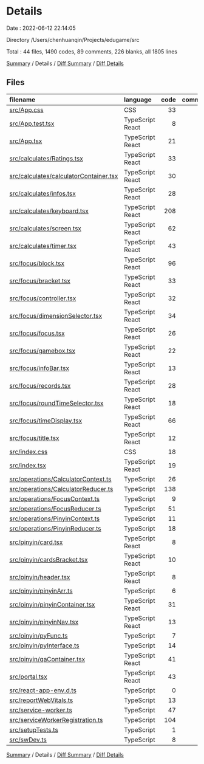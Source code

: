 # Details

Date : 2022-06-12 22:14:05

Directory /Users/chenhuanqin/Projects/edugame/src

Total : 44 files,  1490 codes, 89 comments, 226 blanks, all 1805 lines

[Summary](results.md) / Details / [Diff Summary](diff.md) / [Diff Details](diff-details.md)

## Files
| filename | language | code | comment | blank | total |
| :--- | :--- | ---: | ---: | ---: | ---: |
| [src/App.css](/src/App.css) | CSS | 33 | 0 | 6 | 39 |
| [src/App.test.tsx](/src/App.test.tsx) | TypeScript React | 8 | 0 | 2 | 10 |
| [src/App.tsx](/src/App.tsx) | TypeScript React | 21 | 0 | 6 | 27 |
| [src/calculates/Ratings.tsx](/src/calculates/Ratings.tsx) | TypeScript React | 33 | 0 | 9 | 42 |
| [src/calculates/calculatorContainer.tsx](/src/calculates/calculatorContainer.tsx) | TypeScript React | 30 | 0 | 5 | 35 |
| [src/calculates/infos.tsx](/src/calculates/infos.tsx) | TypeScript React | 28 | 1 | 3 | 32 |
| [src/calculates/keyboard.tsx](/src/calculates/keyboard.tsx) | TypeScript React | 208 | 0 | 39 | 247 |
| [src/calculates/screen.tsx](/src/calculates/screen.tsx) | TypeScript React | 62 | 0 | 6 | 68 |
| [src/calculates/timer.tsx](/src/calculates/timer.tsx) | TypeScript React | 43 | 1 | 3 | 47 |
| [src/focus/block.tsx](/src/focus/block.tsx) | TypeScript React | 96 | 0 | 11 | 107 |
| [src/focus/bracket.tsx](/src/focus/bracket.tsx) | TypeScript React | 33 | 0 | 6 | 39 |
| [src/focus/controller.tsx](/src/focus/controller.tsx) | TypeScript React | 32 | 3 | 3 | 38 |
| [src/focus/dimensionSelector.tsx](/src/focus/dimensionSelector.tsx) | TypeScript React | 34 | 0 | 2 | 36 |
| [src/focus/focus.tsx](/src/focus/focus.tsx) | TypeScript React | 26 | 0 | 2 | 28 |
| [src/focus/gamebox.tsx](/src/focus/gamebox.tsx) | TypeScript React | 22 | 0 | 2 | 24 |
| [src/focus/infoBar.tsx](/src/focus/infoBar.tsx) | TypeScript React | 13 | 0 | 2 | 15 |
| [src/focus/records.tsx](/src/focus/records.tsx) | TypeScript React | 28 | 1 | 4 | 33 |
| [src/focus/roundTimeSelector.tsx](/src/focus/roundTimeSelector.tsx) | TypeScript React | 18 | 0 | 1 | 19 |
| [src/focus/timeDisplay.tsx](/src/focus/timeDisplay.tsx) | TypeScript React | 66 | 3 | 7 | 76 |
| [src/focus/title.tsx](/src/focus/title.tsx) | TypeScript React | 12 | 0 | 2 | 14 |
| [src/index.css](/src/index.css) | CSS | 18 | 0 | 2 | 20 |
| [src/index.tsx](/src/index.tsx) | TypeScript React | 19 | 7 | 3 | 29 |
| [src/operations/CalculatorContext.ts](/src/operations/CalculatorContext.ts) | TypeScript | 26 | 0 | 5 | 31 |
| [src/operations/CalculatorReducer.ts](/src/operations/CalculatorReducer.ts) | TypeScript | 138 | 0 | 6 | 144 |
| [src/operations/FocusContext.ts](/src/operations/FocusContext.ts) | TypeScript | 9 | 0 | 3 | 12 |
| [src/operations/FocusReducer.ts](/src/operations/FocusReducer.ts) | TypeScript | 51 | 0 | 2 | 53 |
| [src/operations/PinyinContext.ts](/src/operations/PinyinContext.ts) | TypeScript | 11 | 0 | 5 | 16 |
| [src/operations/PinyinReducer.ts](/src/operations/PinyinReducer.ts) | TypeScript | 18 | 0 | 6 | 24 |
| [src/pinyin/card.tsx](/src/pinyin/card.tsx) | TypeScript React | 8 | 0 | 2 | 10 |
| [src/pinyin/cardsBracket.tsx](/src/pinyin/cardsBracket.tsx) | TypeScript React | 10 | 0 | 2 | 12 |
| [src/pinyin/header.tsx](/src/pinyin/header.tsx) | TypeScript React | 8 | 0 | 2 | 10 |
| [src/pinyin/pinyinArr.ts](/src/pinyin/pinyinArr.ts) | TypeScript | 6 | 0 | 7 | 13 |
| [src/pinyin/pinyinContainer.tsx](/src/pinyin/pinyinContainer.tsx) | TypeScript React | 31 | 3 | 1 | 35 |
| [src/pinyin/pinyinNav.tsx](/src/pinyin/pinyinNav.tsx) | TypeScript React | 13 | 0 | 4 | 17 |
| [src/pinyin/pyFunc.ts](/src/pinyin/pyFunc.ts) | TypeScript | 7 | 0 | 4 | 11 |
| [src/pinyin/pyInterface.ts](/src/pinyin/pyInterface.ts) | TypeScript | 14 | 0 | 0 | 14 |
| [src/pinyin/qaContainer.tsx](/src/pinyin/qaContainer.tsx) | TypeScript React | 41 | 0 | 8 | 49 |
| [src/portal.tsx](/src/portal.tsx) | TypeScript React | 43 | 0 | 9 | 52 |
| [src/react-app-env.d.ts](/src/react-app-env.d.ts) | TypeScript | 0 | 1 | 1 | 2 |
| [src/reportWebVitals.ts](/src/reportWebVitals.ts) | TypeScript | 13 | 0 | 3 | 16 |
| [src/service-worker.ts](/src/service-worker.ts) | TypeScript | 47 | 34 | 12 | 93 |
| [src/serviceWorkerRegistration.ts](/src/serviceWorkerRegistration.ts) | TypeScript | 104 | 31 | 16 | 151 |
| [src/setupTests.ts](/src/setupTests.ts) | TypeScript | 1 | 4 | 1 | 6 |
| [src/swDev.ts](/src/swDev.ts) | TypeScript | 8 | 0 | 1 | 9 |

[Summary](results.md) / Details / [Diff Summary](diff.md) / [Diff Details](diff-details.md)